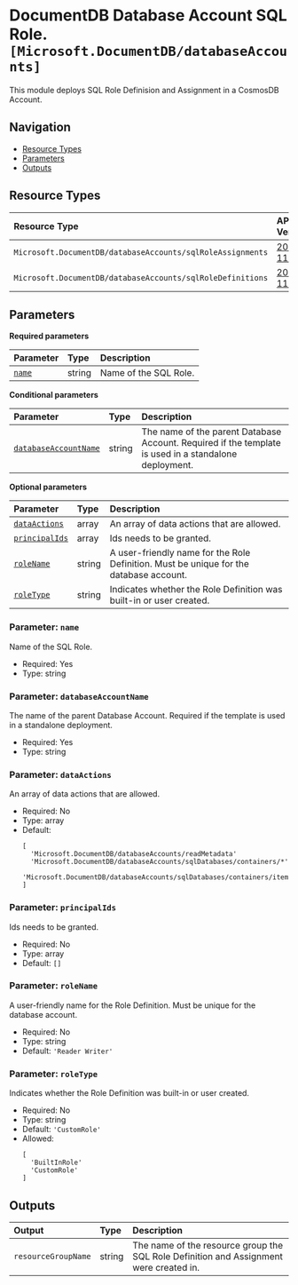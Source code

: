 # DocumentDB Database Account SQL Role. `[Microsoft.DocumentDB/databaseAccounts]`

This module deploys SQL Role Definision and Assignment in a CosmosDB Account.

## Navigation

- [Resource Types](#Resource-Types)
- [Parameters](#Parameters)
- [Outputs](#Outputs)

## Resource Types

| Resource Type | API Version |
| :-- | :-- |
| `Microsoft.DocumentDB/databaseAccounts/sqlRoleAssignments` | [2024-11-15](https://learn.microsoft.com/en-us/azure/templates/Microsoft.DocumentDB/2024-11-15/databaseAccounts/sqlRoleAssignments) |
| `Microsoft.DocumentDB/databaseAccounts/sqlRoleDefinitions` | [2024-11-15](https://learn.microsoft.com/en-us/azure/templates/Microsoft.DocumentDB/2024-11-15/databaseAccounts/sqlRoleDefinitions) |

## Parameters

**Required parameters**

| Parameter | Type | Description |
| :-- | :-- | :-- |
| [`name`](#parameter-name) | string | Name of the SQL Role. |

**Conditional parameters**

| Parameter | Type | Description |
| :-- | :-- | :-- |
| [`databaseAccountName`](#parameter-databaseaccountname) | string | The name of the parent Database Account. Required if the template is used in a standalone deployment. |

**Optional parameters**

| Parameter | Type | Description |
| :-- | :-- | :-- |
| [`dataActions`](#parameter-dataactions) | array | An array of data actions that are allowed. |
| [`principalIds`](#parameter-principalids) | array | Ids needs to be granted. |
| [`roleName`](#parameter-rolename) | string | A user-friendly name for the Role Definition. Must be unique for the database account. |
| [`roleType`](#parameter-roletype) | string | Indicates whether the Role Definition was built-in or user created. |

### Parameter: `name`

Name of the SQL Role.

- Required: Yes
- Type: string

### Parameter: `databaseAccountName`

The name of the parent Database Account. Required if the template is used in a standalone deployment.

- Required: Yes
- Type: string

### Parameter: `dataActions`

An array of data actions that are allowed.

- Required: No
- Type: array
- Default:
  ```Bicep
  [
    'Microsoft.DocumentDB/databaseAccounts/readMetadata'
    'Microsoft.DocumentDB/databaseAccounts/sqlDatabases/containers/*'
    'Microsoft.DocumentDB/databaseAccounts/sqlDatabases/containers/items/*'
  ]
  ```

### Parameter: `principalIds`

Ids needs to be granted.

- Required: No
- Type: array
- Default: `[]`

### Parameter: `roleName`

A user-friendly name for the Role Definition. Must be unique for the database account.

- Required: No
- Type: string
- Default: `'Reader Writer'`

### Parameter: `roleType`

Indicates whether the Role Definition was built-in or user created.

- Required: No
- Type: string
- Default: `'CustomRole'`
- Allowed:
  ```Bicep
  [
    'BuiltInRole'
    'CustomRole'
  ]
  ```

## Outputs

| Output | Type | Description |
| :-- | :-- | :-- |
| `resourceGroupName` | string | The name of the resource group the SQL Role Definition and Assignment were created in. |

